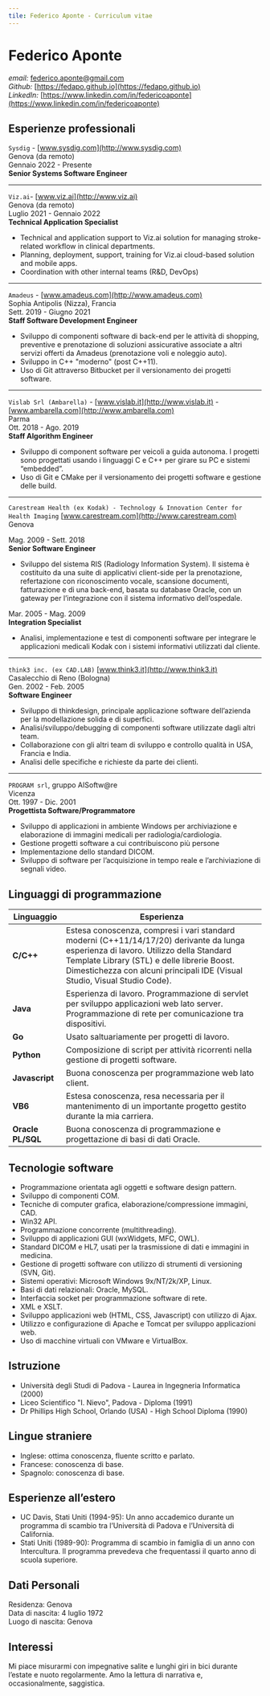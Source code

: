 ```yaml
---
tile: Federico Aponte - Curriculum vitae
---
```

# Federico Aponte

_email:_ [federico.aponte@gmail.com](mailto:federico.aponte@gmail.com) \
_Github:_ [https://fedapo.github.io](https://fedapo.github.io) \
_LinkedIn:_ [https://www.linkedin.com/in/federicoaponte](https://www.linkedin.com/in/federicoaponte)

## Esperienze professionali

`Sysdig` - [www.sysdig.com](http://www.sysdig.com) \
Genova (da remoto) \
Gennaio 2022 - Presente \
**Senior Systems Software Engineer**

---
`Viz.ai`- [www.viz.ai](http://www.viz.ai) \
Genova (da remoto) \
Luglio 2021 - Gennaio 2022 \
**Technical Application Specialist**
- Technical and application support to Viz.ai solution for managing stroke-related workflow in clinical departments.
- Planning, deployment, support, training for Viz.ai cloud-based solution and mobile apps.
- Coordination with other internal teams (R&D, DevOps)

---
`Amadeus` - [www.amadeus.com](http://www.amadeus.com) \
Sophia Antipolis (Nizza), Francia \
Sett. 2019 - Giugno 2021 \
**Staff Software Development Engineer**
- Sviluppo di componenti software di back-end per le attività di shopping, preventive e prenotazione di soluzioni assicurative associate a altri servizi offerti da Amadeus (prenotazione voli e noleggio auto).
- Sviluppo in C++ "moderno" (post C++11).
- Uso di Git attraverso Bitbucket per il versionamento dei progetti software.

---
`Vislab Srl (Ambarella)` - [www.vislab.it](http://www.vislab.it) - [www.ambarella.com](http://www.ambarella.com) \
Parma \
Ott. 2018 - Ago. 2019 \
**Staff Algorithm Engineer**
- Sviluppo di component software per veicoli a guida autonoma. I progetti sono progettati usando i linguaggi C e C++ per girare su PC e sistemi “embedded”.
- Uso di Git e CMake per il versionamento dei progetti software e gestione delle build.

---
`Carestream Health (ex Kodak) - Technology & Innovation Center for Health Imaging` [www.carestream.com](http://www.carestream.com) \
Genova

Mag. 2009 - Sett. 2018 \
**Senior Software Engineer**
- Sviluppo del sistema RIS (Radiology Information System). Il sistema è costituito da una suite di applicativi client-side per la prenotazione, refertazione con riconoscimento vocale, scansione documenti, fatturazione e di una back-end, basata su database Oracle, con un gateway per l’integrazione con il sistema informativo dell’ospedale.

Mar. 2005 - Mag. 2009 \
**Integration Specialist**
- Analisi, implementazione e test di componenti software per integrare le applicazioni medicali Kodak con i sistemi informativi utilizzati dal cliente.

---
`think3 inc. (ex CAD.LAB)` [www.think3.it](http://www.think3.it) \
Casalecchio di Reno (Bologna) \
Gen. 2002 - Feb. 2005 \
**Software Engineer**
- Sviluppo di thinkdesign, principale applicazione software dell’azienda per la modellazione solida e di superfici.
- Analisi/sviluppo/debugging di componenti software utilizzate dagli altri team.
- Collaborazione con gli altri team di sviluppo e controllo qualità in USA, Francia e India.
- Analisi delle specifiche e richieste da parte dei clienti.

---
`PROGRAM srl`, gruppo AISoftw@re \
Vicenza \
Ott. 1997 - Dic. 2001 \
**Progettista Software/Programmatore**
- Sviluppo di applicazioni in ambiente Windows per archiviazione e elaborazione di immagini medicali per radiologia/cardiologia.
- Gestione progetti software a cui contribuiscono più persone
- Implementazione dello standard DICOM.
- Sviluppo di software per l’acquisizione in tempo reale e l’archiviazione di segnali video.

## Linguaggi di programmazione

| Linguaggio        | Esperienza |
|-------------------|------------|
| **C/C++**         | Estesa conoscenza, compresi i vari standard moderni (C++11/14/17/20) derivante da lunga esperienza di lavoro. Utilizzo della Standard Template Library (STL) e delle librerie Boost. Dimestichezza con alcuni principali IDE (Visual Studio, Visual Studio Code). |
| **Java**          | Esperienza di lavoro. Programmazione di servlet per sviluppo applicazioni web lato server. Programmazione di rete per comunicazione tra dispositivi. |
| **Go**            | Usato saltuariamente per progetti di lavoro. |
| **Python**        | Composizione di script per attività ricorrenti nella gestione di progetti software. |
| **Javascript**    | Buona conoscenza per programmazione web lato client. |
| **VB6**           | Estesa conoscenza, resa necessaria per il mantenimento di un importante progetto gestito durante la mia carriera. |
| **Oracle PL/SQL** | Buona conoscenza di programmazione e progettazione di basi di dati Oracle. |

## Tecnologie software

- Programmazione orientata agli oggetti e software design pattern.
- Sviluppo di componenti COM.
- Tecniche di computer grafica, elaborazione/compressione immagini, CAD.
- Win32 API.
- Programmazione concorrente (multithreading).
- Sviluppo di applicazioni GUI (wxWidgets, MFC, OWL).
- Standard DICOM e HL7, usati per la trasmissione di dati e immagini in medicina.
- Gestione di progetti software con utilizzo di strumenti di versioning (SVN, Git).
- Sistemi operativi: Microsoft Windows 9x/NT/2k/XP, Linux.
- Basi di dati relazionali: Oracle, MySQL.
- Interfaccia socket per programmazione software di rete.
- XML e XSLT.
- Sviluppo applicazioni web (HTML, CSS, Javascript) con utilizzo di Ajax.
- Utilizzo e configurazione di Apache e Tomcat per sviluppo applicazioni web.
- Uso di macchine virtuali con VMware e VirtualBox.

## Istruzione

- Università degli Studi di Padova - Laurea in Ingegneria Informatica (2000)
- Liceo Scientifico "I. Nievo", Padova - Diploma (1991)
- Dr Phillips High School, Orlando (USA) - High School Diploma (1990)

## Lingue straniere

- Inglese: ottima conoscenza, fluente scritto e parlato.
- Francese: conoscenza di base.
- Spagnolo: conoscenza di base.

## Esperienze all’estero

- UC Davis, Stati Uniti (1994-95): Un anno accademico durante un programma di scambio tra l’Università di Padova e l’Università di California.
- Stati Uniti (1989-90): Programma di scambio in famiglia di un anno con Intercultura. Il programma prevedeva che frequentassi il quarto anno di scuola superiore.

## Dati Personali

Residenza: Genova \
Data di nascita: 4 luglio 1972 \
Luogo di nascita: Genova

## Interessi

Mi piace misurarmi con impegnative salite e lunghi giri in bici durante l’estate e nuoto regolarmente. Amo la lettura di narrativa e, occasionalmente, saggistica.
